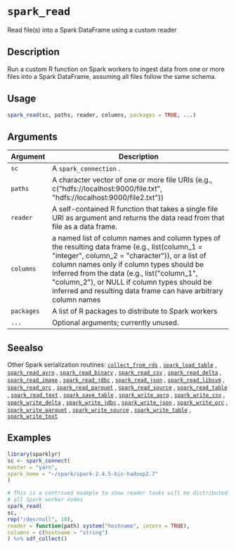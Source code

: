 # `spark_read`

Read file(s) into a Spark DataFrame using a custom reader


## Description

Run a custom R function on Spark workers to ingest data from one or more files
 into a Spark DataFrame, assuming all files follow the same schema.


## Usage

```r
spark_read(sc, paths, reader, columns, packages = TRUE, ...)
```


## Arguments

Argument      |Description
------------- |----------------
`sc`     |     A `spark_connection` .
`paths`     |     A character vector of one or more file URIs (e.g., c("hdfs://localhost:9000/file.txt", "hdfs://localhost:9000/file2.txt"))
`reader`     |     A self-contained R function that takes a single file URI as argument and returns the data read from that file as a data frame.
`columns`     |     a named list of column names and column types of the resulting data frame (e.g., list(column_1 = "integer", column_2 = "character")), or a list of column names only if column types should be inferred from the data (e.g., list("column_1", "column_2"), or NULL if column types should be inferred and resulting data frame can have arbitrary column names
`packages`     |     A list of R packages to distribute to Spark workers
`...`     |     Optional arguments; currently unused.


## Seealso

Other Spark serialization routines:
 [`collect_from_rds`](#collectfromrds) ,
 [`spark_load_table`](#sparkloadtable) ,
 [`spark_read_avro`](#sparkreadavro) ,
 [`spark_read_binary`](#sparkreadbinary) ,
 [`spark_read_csv`](#sparkreadcsv) ,
 [`spark_read_delta`](#sparkreaddelta) ,
 [`spark_read_image`](#sparkreadimage) ,
 [`spark_read_jdbc`](#sparkreadjdbc) ,
 [`spark_read_json`](#sparkreadjson) ,
 [`spark_read_libsvm`](#sparkreadlibsvm) ,
 [`spark_read_orc`](#sparkreadorc) ,
 [`spark_read_parquet`](#sparkreadparquet) ,
 [`spark_read_source`](#sparkreadsource) ,
 [`spark_read_table`](#sparkreadtable) ,
 [`spark_read_text`](#sparkreadtext) ,
 [`spark_save_table`](#sparksavetable) ,
 [`spark_write_avro`](#sparkwriteavro) ,
 [`spark_write_csv`](#sparkwritecsv) ,
 [`spark_write_delta`](#sparkwritedelta) ,
 [`spark_write_jdbc`](#sparkwritejdbc) ,
 [`spark_write_json`](#sparkwritejson) ,
 [`spark_write_orc`](#sparkwriteorc) ,
 [`spark_write_parquet`](#sparkwriteparquet) ,
 [`spark_write_source`](#sparkwritesource) ,
 [`spark_write_table`](#sparkwritetable) ,
 [`spark_write_text`](#sparkwritetext)


## Examples

```r
library(sparklyr)
sc <- spark_connect(
master = "yarn",
spark_home = "~/spark/spark-2.4.5-bin-hadoop2.7"
)

# This is a contrived example to show reader tasks will be distributed across
# all Spark worker nodes
spark_read(
sc,
rep("/dev/null", 10),
reader = function(path) system("hostname", intern = TRUE),
columns = c(hostname = "string")
) %>% sdf_collect()
```


